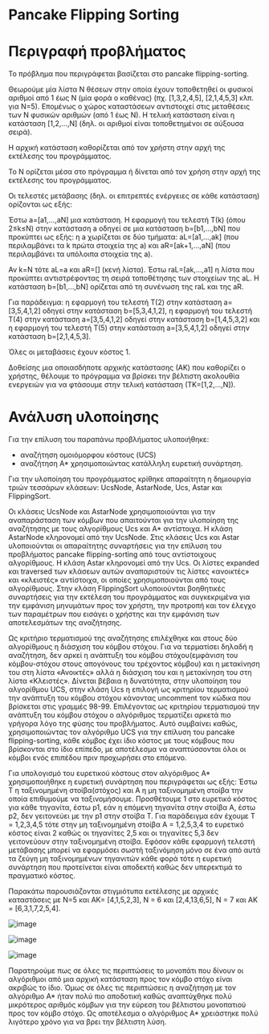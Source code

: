 # Pancake Flipping Sorting

# Περιγραφή προβλήματος

Το πρόβλημα που περιγράφεται βασίζεται στο pancake flipping-sorting.

Θεωρούμε μία λίστα Ν θέσεων στην οποία έχουν τοποθετηθεί οι φυσικοί αριθμοί από 1 έως Ν (μία φορά ο καθένας) (πχ. [1,3,2,4,5], [2,1,4,5,3] κλπ. για Ν=5). Επομένως ο χώρος καταστάσεων αντιστοιχεί στις μεταθέσεις των Ν φυσικών αριθμών (από 1 έως Ν). Η τελική κατάσταση είναι η κατάσταση [1,2,…,Ν] (δηλ. οι αριθμοί είναι τοποθετημένοι σε αύξουσα σειρά).

Η αρχική κατάσταση καθορίζεται από τον χρήστη στην αρχή της εκτέλεσης του προγράμματος.

Το Ν ορίζεται μέσα στο πρόγραμμα ή δίνεται από τον χρήση στην αρχή της εκτέλεσης του προγράμματος.

Οι τελεστές μετάβασης (δηλ. οι επιτρεπτές ενέργειες σε κάθε κατάσταση) ορίζονται ως εξής:

Έστω a=[a1,…,aN] μια κατάσταση. Η εφαρμογή του τελεστή Τ(k) (όπου 2≤k≤N) στην κατάσταση a οδηγεί σε μια κατάσταση b=[b1,…,bN] που προκύπτει ως εξής: η a χωρίζεται σε δύο τμήματα: aL=[a1,…,ak] (που περιλαμβάνει τα k πρώτα στοιχεία της a) και aR=[ak+1,…,aN] (που περιλαμβάνει τα υπόλοιπα στοιχεία της a).

Αν k=N τότε aL=a και aR=[] (κενή λίστα). Έστω raL=[ak,…,a1] η λίστα που προκύπτει αντιστρέφοντας τη σειρά τοποθέτησης των στοιχείων της aL. Η κατάσταση b=[b1,…,bN] ορίζεται από τη συνένωση της raL και της aR.

Για παράδειγμα: η εφαρμογή του τελεστή Τ(2) στην κατάσταση a=[3,5,4,1,2] οδηγεί στην κατάσταση b=[5,3,4,1,2], η εφαρμογή του τελεστή Τ(4) στην κατάσταση a=[3,5,4,1,2] οδηγεί στην κατάσταση b=[1,4,5,3,2] και η εφαρμογή του τελεστή Τ(5) στην κατάσταση a=[3,5,4,1,2] οδηγεί στην κατάσταση b=[2,1,4,5,3].

Όλες οι μεταβάσεις έχουν κόστος 1.

Δοθείσης μια οποιασδήποτε αρχικής κατάστασης (ΑΚ) που καθορίζει ο χρήστης, θέλουμε το πρόγραμμα να βρίσκει την βέλτιστη ακολουθία ενεργειών για να φτάσουμε στην τελική κατάσταση (ΤΚ=[1,2,…,Ν]).

# Ανάλυση υλοποίησης

Για την επίλυση του παραπάνω προβλήματος υλοποιήθηκε:
-	αναζήτηση ομοιόμορφου κόστους (UCS)
-	αναζήτηση A* χρησιμοποιώντας κατάλληλη ευρετική συνάρτηση.

Για την υλοποίηση του προγράμματος κρίθηκε απαραίτητη η δημιουργία τριών τεσσάρων κλάσεων: UcsNode, AstarNode, Ucs, Astar και FlippingSort.

Οι κλάσεις UcsNode και AstarNode χρησιμοποιούνται για την αναπαράσταση των κόμβων που απαιτούνται για την υλοποίηση της αναζήτησης με τους αλγορίθμους Ucs και A* αντίστοιχα. Η κλάση AstarNode κληρονομεί από την UcsNode. 
Στις κλάσεις Ucs και Astar υλοποιούνται οι απαραίτητης συναρτήσεις για την επίλυση του προβλήματος pancake flipping-sorting από τους αντίστοιχους αλγορίθμους. Η κλάση Astar κληρονομεί από την Ucs. Οι λίστες expanded και traversed των κλάσεων αυτών αναπαριστούν τις λίστες «ανοικτές» και «κλειστές» αντίστοιχα, οι οποίες χρησιμοποιούνται από τους αλγορίθμους.
Στην κλάση FlippingSort υλοποιούνται βοηθητικές συναρτήσεις για την εκτέλεση του προγράμματος και συγκεκριμένα για την εμφάνιση μηνυμάτων προς τον χρήστη, την προτροπή και τον έλεγχο των παραμέτρων που εισάγει ο χρήστης και την εμφάνιση των αποτελεσμάτων της αναζήτησης.

Ως κριτήριο τερματισμού της αναζήτησης επιλέχθηκε και στους δύο αλγορίθμους η διάσχιση του κόμβου στόχου. Για να τερματίσει δηλαδή η αναζήτηση, δεν αρκεί η ανάπτυξη του κόμβου στόχου(εμφάνιση του κόμβου-στόχου στους απογόνους του τρέχοντος κόμβου) και η μετακίνηση του στη λίστα «Ανοικτές» αλλά η διάσχιση του και η μετακίνηση του στη λίστα «Κλειστές».
Δίνεται βέβαια η δυνατότητα, στην υλοποίηση του αλγορίθμου UCS, στην κλάση Ucs η επιλογή ως κριτηρίου τερματισμού την ανάπτυξη του κόμβου στόχου κάνοντας uncomment τον κώδικα που βρίσκεται στις γραμμές 98-99. Επιλέγοντας ως κριτηρίου τερματισμού την ανάπτυξη του κόμβου στόχου ο αλγόριθμος τερματίζει αρκετά πιο γρήγορα λόγο της φύσης του προβλήματος. Αυτό συμβαίνει καθώς, χρησιμοποιώντας τον αλγόριθμο UCS για την επίλυση του pancake flipping-sorting, κάθε κόμβος έχει ίδιο κόστος με τους κόμβους που βρίσκονται στο ίδιο επίπεδο, με αποτέλεσμα να αναπτύσσονται όλοι οι κόμβοι ενός επιπέδου πριν προχωρήσει στο επόμενο.

Για υπολογισμό του ευρετικού κόστους στον αλγόριθμος A* χρησιμοποιήθηκε η ευρετική συνάρτηση που περιγράφεται ως εξής:
Έστω Τ η ταξινομημένη στοίβα(στόχος) και Α η μη ταξινομημένη στοίβα την οποία επιθυμούμε να ταξινομήσουμε. Προσθέτουμε 1 στο ευρετικό κόστος για κάθε τηγανίτα, έστω p1, εάν η επόμενη τηγανίτα στην στοίβα Α, έστω p2, δεν γειτονεύει με την p1 στην στοίβα T.
Για παράδειγμα εάν έχουμε T = 1,2,3,4,5 τότε στην μη ταξινομημένη στοίβα Α = 1,2,5,3,4 το ευρετικό κόστος είναι 2 καθώς οι τηγανίτες 2,5  και οι τηγανίτες 5,3 δεν γειτονεύουν στην ταξινομημένη στοίβα.
Εφόσον κάθε εφαρμογή τελεστή μετάβασης μπορεί να εφαρμόσει σωστή ταξινόμηση μόνο σε ένα από αυτά τα ζεύγη μη ταξινομημένων τηγανιτών κάθε φορά τότε η ευρετική συνάρτηση που προτείνεται είναι αποδεκτή καθώς δεν υπερεκτιμά το πραγματικό κόστος.



Παρακάτω παρουσιάζονται στιγμιότυπα εκτέλεσης με αρχικές καταστάσεις με N=5 και 
AK= [4,1,5,2,3], N = 6 και [2,4,13,6,5], Ν = 7 και ΑΚ = [6,3,1,7,2,5,4].
 

![image](https://user-images.githubusercontent.com/93736094/171301147-2ad98a49-087f-4525-b666-81b54b2a7c86.png)

![image](https://user-images.githubusercontent.com/93736094/171301166-910daff7-6fcf-4aec-b686-db3bccbcca95.png)

![image](https://user-images.githubusercontent.com/93736094/171301136-a792c976-9398-4e30-915c-5f457e5c1a9d.png)

Παρατηρούμε πως σε όλες τις περιπτώσεις το μονοπάτι που δίνουν οι αλγόριθμοι από μια αρχική κατάσταση προς τον κόμβο στόχο είναι ακριβώς το ίδιο.
Όμως σε όλες τις περιπτώσεις η αναζήτηση με τον αλγόριθμο A* ήταν πολύ πιο αποδοτική καθώς αναπτύχθηκε πολύ μικρότερος αριθμός κόμβων για την εύρεση του βέλτιστου μονοπατιού προς τον κόμβο στόχο. Ως αποτέλεσμα ο αλγόριθμος A* χρειάστηκε πολύ λιγότερο χρόνο για να βρει την βέλτιστη λύση.

